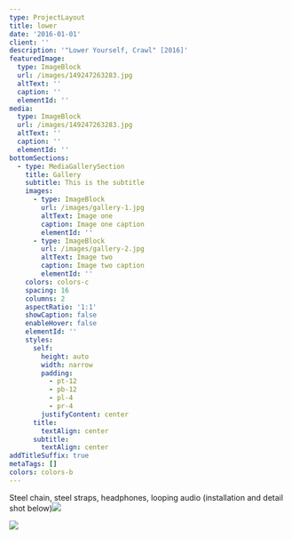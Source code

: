 ```yaml
---
type: ProjectLayout
title: lower
date: '2016-01-01'
client: ''
description: '"Lower Yourself, Crawl" [2016]'
featuredImage:
  type: ImageBlock
  url: /images/149247263283.jpg
  altText: ''
  caption: ''
  elementId: ''
media:
  type: ImageBlock
  url: /images/149247263283.jpg
  altText: ''
  caption: ''
  elementId: ''
bottomSections:
  - type: MediaGallerySection
    title: Gallery
    subtitle: This is the subtitle
    images:
      - type: ImageBlock
        url: /images/gallery-1.jpg
        altText: Image one
        caption: Image one caption
        elementId: ''
      - type: ImageBlock
        url: /images/gallery-2.jpg
        altText: Image two
        caption: Image two caption
        elementId: ''
    colors: colors-c
    spacing: 16
    columns: 2
    aspectRatio: '1:1'
    showCaption: false
    enableHover: false
    elementId: ''
    styles:
      self:
        height: auto
        width: narrow
        padding:
          - pt-12
          - pb-12
          - pl-4
          - pr-4
        justifyContent: center
      title:
        textAlign: center
      subtitle:
        textAlign: center
addTitleSuffix: true
metaTags: []
colors: colors-b
---
```

Steel chain, steel straps, headphones, looping audio (installation and detail shot below)![](/images/149247200113.jpg)

![](/images/149247243203.jpg)

